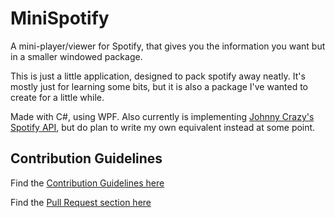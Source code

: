 # MiniSpotify
A mini-player/viewer for Spotify, that gives you the information you want but in a smaller windowed package.

This is just a little application, designed to pack spotify away neatly. It's mostly just for learning some bits, but it is also
a package I've wanted to create for a little while.

Made with C#, using WPF. Also currently is implementing [Johnny Crazy's Spotify API](https://github.com/JohnnyCrazy/SpotifyAPI-NET),
but do plan to write my own equivalent instead at some point.

## Contribution Guidelines

Find the [Contribution Guidelines here](CONTRIBUTING.md)

Find the [Pull Request section here](CONTRIBUTING.md#pull-request-process)
